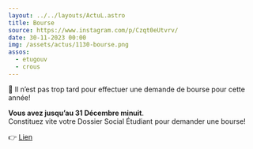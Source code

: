 ```yaml
---
layout: ../../layouts/ActuL.astro
title: Bourse
source: https://www.instagram.com/p/Czqt0eUtvrv/
date: 30-11-2023 00:00
img: /assets/actus/1130-bourse.png
assos:
  - etugouv
  - crous
---
```


📢 Il n’est pas trop tard pour effectuer une demande de bourse pour cette année!  

__Vous avez jusqu’au 31 Décembre minuit__.  
Constituez vite votre Dossier Social Étudiant pour demander une bourse!

👉 [Lien](https://www.etudiant.gouv.fr/fr/guide-de-letudiant)
